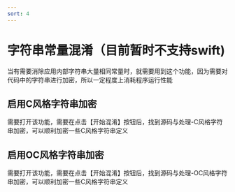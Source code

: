 ```yaml
---
sort: 4
---
```


# 字符串常量混淆（目前暂时不支持swift)
当有需要消除应用内部字符串大量相同常量时，就需要用到这个功能，因为需要对代码中的字符串进行加密，所以一定程度上消耗程序运行性能

## 启用C风格字符串加密
需要打开该功能，需要在点击【开始混淆】按钮后，找到源码与处理-C风格字符串加密，可以顺利加密一些C风格字符串定义

## 启用OC风格字符串加密
需要打开该功能，需要在点击【开始混淆】按钮后，找到源码与处理-OC风格字符串加密，可以顺利加密一些C风格字符串定义
